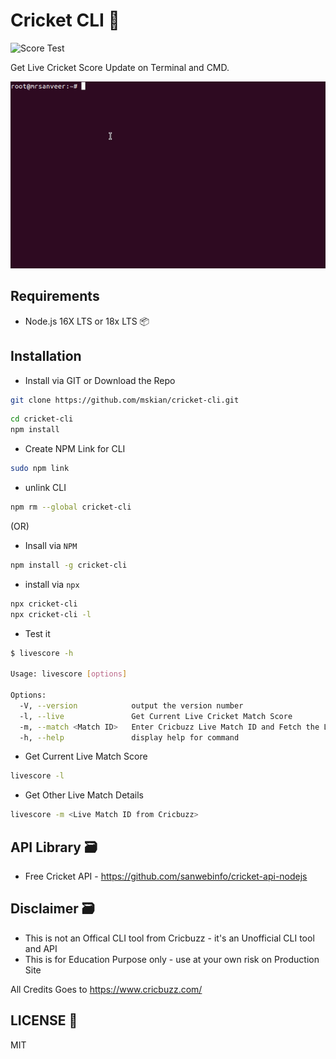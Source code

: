 # Cricket CLI 🏏

![Score Test](https://github.com/mskian/cricket-cli/workflows/Score%20Test/badge.svg)  

Get Live Cricket Score Update on Terminal and CMD.  

<p>
<img alt="Cricket Score" src="https://raw.githubusercontent.com/mskian/cricket-cli/main/screeshot.gif">
</p>

## Requirements

- Node.js 16X LTS or 18x LTS 📦

## Installation

- Install via GIT or Download the Repo

```sh
git clone https://github.com/mskian/cricket-cli.git
```

```sh
cd cricket-cli
npm install
```

- Create NPM Link for CLI

```sh
sudo npm link
```

- unlink CLI

```sh
npm rm --global cricket-cli
```

(OR)

- Insall via `NPM`

```sh
npm install -g cricket-cli
```

- install via `npx`

```sh
npx cricket-cli
npx cricket-cli -l
```

- Test it

```sh
$ livescore -h

Usage: livescore [options]

Options:
  -V, --version            output the version number
  -l, --live               Get Current Live Cricket Match Score
  -m, --match <Match ID>   Enter Cricbuzz Live Match ID and Fetch the Live Score data from Cricbuzz Live Score Data
  -h, --help               display help for command
 ```

- Get Current Live Match Score

```sh
livescore -l
```

- Get Other Live Match Details

```sh
livescore -m <Live Match ID from Cricbuzz>
```

## API Library 🗃

- Free Cricket API - <https://github.com/sanwebinfo/cricket-api-nodejs>

## Disclaimer 🗃

- This is not an Offical CLI tool from Cricbuzz - it's an Unofficial CLI tool and API
- This is for Education Purpose only - use at your own risk on Production Site

All Credits Goes to <https://www.cricbuzz.com/>  

## LICENSE 📕

MIT
